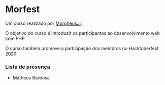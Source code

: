 # Morfest
Um curso realizado por [MorpheusJr](http://morpheusjr.com.br/).

O objetivo do curso é introduzir os participantes ao desenvolvimento web com PHP.

O curso também promove a participação dos membros no Hacktoberfest 2020.


### Lista de presença
- Matheus Barbosa